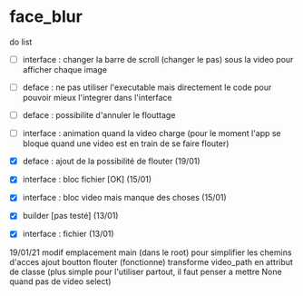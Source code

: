 # face_blur


do list
- [ ] interface : changer la barre de scroll (changer le pas) sous la video pour afficher chaque image
- [ ] deface : ne pas utiliser l'executable mais directement le code pour pouvoir mieux l'integrer dans l'interface
- [ ] deface : possibilite d'annuler le flouttage
- [ ] interface : animation quand la video charge (pour le moment l'app se bloque quand une video est en train de se faire flouter)
- [x] deface : ajout de la possibilité de flouter (19/01)
- [x] interface : bloc fichier [OK] (15/01)
- [x] interface : bloc video mais manque des choses (15/01)
- [x] builder [pas testé] (13/01)
- [x] interface : fichier (13/01)


19/01/21
    modif emplacement main (dans le root) pour simplifier les chemins d'acces
    ajout boutton flouter (fonctionne)
    transforme video_path en attribut de classe (plus simple pour l'utiliser partout, il faut penser a mettre None quand pas de video select)


